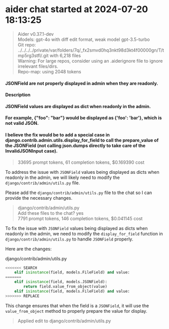 
# aider chat started at 2024-07-20 18:13:25

> Aider v0.37.1-dev  
> Models: gpt-4o with diff edit format, weak model gpt-3.5-turbo  
> Git repo: ../../../../private/var/folders/7q/_fx2smvd0hq3nkt98d3kt4f00000gn/T/tmp5rg3stfl/.git with 6,218 files  
> Warning: For large repos, consider using an .aiderignore file to ignore irrelevant files/dirs.  
> Repo-map: using 2048 tokens  

#### JSONField are not properly displayed in admin when they are readonly.  
#### Description  
#### 	  
#### JSONField values are displayed as dict when readonly in the admin.  
#### For example, {"foo": "bar"} would be displayed as {'foo': 'bar'}, which is not valid JSON.  
#### I believe the fix would be to add a special case in django.contrib.admin.utils.display_for_field to call the prepare_value of the JSONField (not calling json.dumps directly to take care of the InvalidJSONInput case).  
> 33695 prompt tokens, 61 completion tokens, $0.169390 cost  

To address the issue with `JSONField` values being displayed as dicts when readonly in the admin, we will likely need to modify the `django/contrib/admin/utils.py` file.

Please add the `django/contrib/admin/utils.py` file to the chat so I can provide the necessary changes.

> django/contrib/admin/utils.py  
> Add these files to the chat? yes  
> 7791 prompt tokens, 146 completion tokens, $0.041145 cost  

To fix the issue with `JSONField` values being displayed as dicts when readonly in the admin, we need to modify the `display_for_field` function in `django/contrib/admin/utils.py` to handle `JSONField` properly.

Here are the changes:

django/contrib/admin/utils.py
```python
<<<<<<< SEARCH
    elif isinstance(field, models.FileField) and value:
=======
    elif isinstance(field, models.JSONField):
        return field.value_from_object(value)
    elif isinstance(field, models.FileField) and value:
>>>>>>> REPLACE
```

This change ensures that when the field is a `JSONField`, it will use the `value_from_object` method to properly prepare the value for display.

> Applied edit to django/contrib/admin/utils.py  
